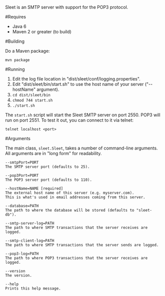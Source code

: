 Sleet is an SMTP server with support for the POP3 protocol.

#Requires

 * Java 6
 * Maven 2 or greater (to build)

#Building

Do a Maven package:

    mvn package
    
#Running

1. Edit the log file location in "dist/sleet/conf/logging.properties".
1. Edit "dist/sleet/bin/start.sh" to use the host name of your server ("--hostName" argument).
1. `cd dist/sleet/bin`
1. `chmod 744 start.sh`
1. `./start.sh`

The `start.sh` script will start the Sleet SMTP server on port 2550.  POP3 will run on port 2551.  To test it out, you can connect to it via telnet:

    telnet localhost <port>

#Arguments

The main class, `sleet.Sleet`, takes a number of command-line arguments.  All arguments are in "long form" for readability.

    --smtpPort=PORT
    The SMTP server port (defaults to 25).
    
    --pop3Port=PORT
    The POP3 server port (defaults to 110).
    
    --hostName=NAME [required]
    The external host name of this server (e.g. myserver.com).
    This is what's used in email addresses coming from this server.
    
    --database=PATH
    The path to where the database will be stored (defaults to "sleet-db").
    
    --smtp-server-log=PATH
    The path to where SMTP transactions that the server receives are logged.
    
    --smtp-client-log=PATH
    The path to where SMTP transactions that the server sends are logged.
    
    --pop3-log=PATH
    The path to where POP3 transactions that the server receives are logged.
    
    --version
    The version.
    
    --help
    Prints this help message.